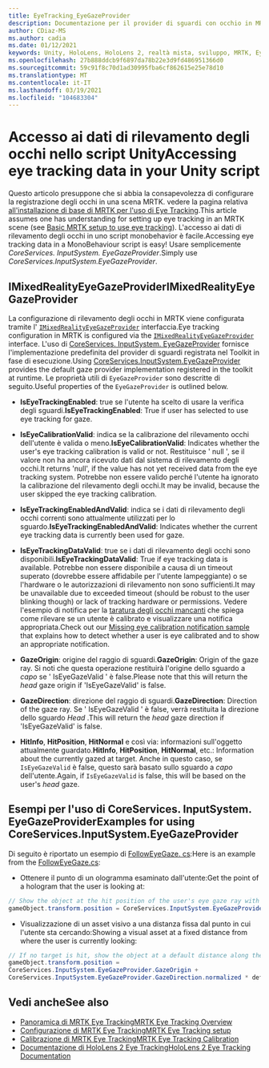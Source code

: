 ```yaml
---
title: EyeTracking_EyeGazeProvider
description: Documentazione per il provider di sguardi con occhio in MRTK
author: CDiaz-MS
ms.author: cadia
ms.date: 01/12/2021
keywords: Unity, HoloLens, HoloLens 2, realtà mista, sviluppo, MRTK, EyeTracking, EyeGaze,
ms.openlocfilehash: 27b888ddcb9f6897da78b22e3d9fd486951366d0
ms.sourcegitcommit: 59c91f8c70d1ad30995fba6cf862615e25e78d10
ms.translationtype: MT
ms.contentlocale: it-IT
ms.lasthandoff: 03/19/2021
ms.locfileid: "104683304"
---
```

# <a name="accessing-eye-tracking-data-in-your-unity-script"></a><span data-ttu-id="7234c-104">Accesso ai dati di rilevamento degli occhi nello script Unity</span><span class="sxs-lookup"><span data-stu-id="7234c-104">Accessing eye tracking data in your Unity script</span></span>

<span data-ttu-id="7234c-105">Questo articolo presuppone che si abbia la consapevolezza di configurare la registrazione degli occhi in una scena MRTK. vedere la pagina relativa [all'installazione di base di MRTK per l'uso di Eye Tracking](EyeTracking_BasicSetup.md).</span><span class="sxs-lookup"><span data-stu-id="7234c-105">This article assumes one has understanding for setting up eye tracking in an MRTK scene (see [Basic MRTK setup to use eye tracking](EyeTracking_BasicSetup.md)).</span></span>
<span data-ttu-id="7234c-106">L'accesso ai dati di rilevamento degli occhi in uno script monobehavior è facile.</span><span class="sxs-lookup"><span data-stu-id="7234c-106">Accessing eye tracking data in a MonoBehaviour script is easy!</span></span> <span data-ttu-id="7234c-107">Usare semplicemente *CoreServices. InputSystem. EyeGazeProvider*.</span><span class="sxs-lookup"><span data-stu-id="7234c-107">Simply use *CoreServices.InputSystem.EyeGazeProvider*.</span></span>

## <a name="imixedrealityeyegazeprovider"></a><span data-ttu-id="7234c-108">IMixedRealityEyeGazeProvider</span><span class="sxs-lookup"><span data-stu-id="7234c-108">IMixedRealityEyeGazeProvider</span></span>

<span data-ttu-id="7234c-109">La configurazione di rilevamento degli occhi in MRTK viene configurata tramite l' [`IMixedRealityEyeGazeProvider`](xref:Microsoft.MixedReality.Toolkit.Input.IMixedRealityEyeGazeProvider) interfaccia.</span><span class="sxs-lookup"><span data-stu-id="7234c-109">Eye tracking configuration in MRTK is configured via the [`IMixedRealityEyeGazeProvider`](xref:Microsoft.MixedReality.Toolkit.Input.IMixedRealityEyeGazeProvider) interface.</span></span> <span data-ttu-id="7234c-110">L'uso di [CoreServices. InputSystem. EyeGazeProvider](EyeTracking_EyeGazeProvider.md) fornisce l'implementazione predefinita del provider di sguardi registrata nel Toolkit in fase di esecuzione.</span><span class="sxs-lookup"><span data-stu-id="7234c-110">Using [CoreServices.InputSystem.EyeGazeProvider](EyeTracking_EyeGazeProvider.md) provides the default gaze provider implementation registered in the toolkit at runtime.</span></span>
<span data-ttu-id="7234c-111">Le proprietà utili di `EyeGazeProvider` sono descritte di seguito.</span><span class="sxs-lookup"><span data-stu-id="7234c-111">Useful properties of the `EyeGazeProvider` is outlined below.</span></span>

- <span data-ttu-id="7234c-112">**IsEyeTrackingEnabled**: true se l'utente ha scelto di usare la verifica degli sguardi.</span><span class="sxs-lookup"><span data-stu-id="7234c-112">**IsEyeTrackingEnabled**: True if user has selected to use eye tracking for gaze.</span></span>

- <span data-ttu-id="7234c-113">**IsEyeCalibrationValid**: indica se la calibrazione del rilevamento occhi dell'utente è valida o meno.</span><span class="sxs-lookup"><span data-stu-id="7234c-113">**IsEyeCalibrationValid**: Indicates whether the user's eye tracking calibration is valid or not.</span></span>
<span data-ttu-id="7234c-114">Restituisce ' null ', se il valore non ha ancora ricevuto dati dal sistema di rilevamento degli occhi.</span><span class="sxs-lookup"><span data-stu-id="7234c-114">It returns 'null', if the value has not yet received data from the eye tracking system.</span></span>
<span data-ttu-id="7234c-115">Potrebbe non essere valido perché l'utente ha ignorato la calibrazione del rilevamento degli occhi.</span><span class="sxs-lookup"><span data-stu-id="7234c-115">It may be invalid, because the user skipped the eye tracking calibration.</span></span>

- <span data-ttu-id="7234c-116">**IsEyeTrackingEnabledAndValid**: indica se i dati di rilevamento degli occhi correnti sono attualmente utilizzati per lo sguardo.</span><span class="sxs-lookup"><span data-stu-id="7234c-116">**IsEyeTrackingEnabledAndValid**: Indicates whether the current eye tracking data is currently been used for gaze.</span></span>

- <span data-ttu-id="7234c-117">**IsEyeTrackingDataValid**: true se i dati di rilevamento degli occhi sono disponibili.</span><span class="sxs-lookup"><span data-stu-id="7234c-117">**IsEyeTrackingDataValid**: True if eye tracking data is available.</span></span>
<span data-ttu-id="7234c-118">Potrebbe non essere disponibile a causa di un timeout superato (dovrebbe essere affidabile per l'utente lampeggiante) o se l'hardware o le autorizzazioni di rilevamento non sono sufficienti.</span><span class="sxs-lookup"><span data-stu-id="7234c-118">It may be unavailable due to exceeded timeout (should be robust to the user blinking though) or lack of tracking hardware or permissions.</span></span>
<span data-ttu-id="7234c-119">Vedere l'esempio di notifica per la [taratura degli occhi mancanti](EyeTracking_IsUserCalibrated.md) che spiega come rilevare se un utente è calibrato e visualizzare una notifica appropriata.</span><span class="sxs-lookup"><span data-stu-id="7234c-119">Check out our [Missing eye calibration notification sample](EyeTracking_IsUserCalibrated.md) that explains how to detect whether a user is eye calibrated and to show an appropriate notification.</span></span>

- <span data-ttu-id="7234c-120">**GazeOrigin**: origine del raggio di sguardi.</span><span class="sxs-lookup"><span data-stu-id="7234c-120">**GazeOrigin**: Origin of the gaze ray.</span></span>
<span data-ttu-id="7234c-121">Si noti che questa operazione restituirà l'origine dello sguardo a *capo* se ' IsEyeGazeValid ' è false.</span><span class="sxs-lookup"><span data-stu-id="7234c-121">Please note that this will return the *head* gaze origin if 'IsEyeGazeValid' is false.</span></span>

- <span data-ttu-id="7234c-122">**GazeDirection**: direzione del raggio di sguardi.</span><span class="sxs-lookup"><span data-stu-id="7234c-122">**GazeDirection**: Direction of the gaze ray.</span></span>
<span data-ttu-id="7234c-123">Se ' IsEyeGazeValid ' è false, verrà restituita la direzione dello sguardo *Head* .</span><span class="sxs-lookup"><span data-stu-id="7234c-123">This will return the *head* gaze direction if 'IsEyeGazeValid' is false.</span></span>

- <span data-ttu-id="7234c-124">**HitInfo**, **HitPosition**, **HitNormal** e così via: informazioni sull'oggetto attualmente guardato.</span><span class="sxs-lookup"><span data-stu-id="7234c-124">**HitInfo**, **HitPosition**, **HitNormal**, etc.: Information about the currently gazed at target.</span></span>
<span data-ttu-id="7234c-125">Anche in questo caso, se `IsEyeGazeValid` è false, questo sarà basato sullo sguardo a *capo* dell'utente.</span><span class="sxs-lookup"><span data-stu-id="7234c-125">Again, if `IsEyeGazeValid` is false, this will be based on the user's *head* gaze.</span></span>

## <a name="examples-for-using-coreservicesinputsystemeyegazeprovider"></a><span data-ttu-id="7234c-126">Esempi per l'uso di CoreServices. InputSystem. EyeGazeProvider</span><span class="sxs-lookup"><span data-stu-id="7234c-126">Examples for using CoreServices.InputSystem.EyeGazeProvider</span></span>

<span data-ttu-id="7234c-127">Di seguito è riportato un esempio di [FollowEyeGaze. cs](xref:Microsoft.MixedReality.Toolkit.Examples.Demos.EyeTracking.FollowEyeGaze):</span><span class="sxs-lookup"><span data-stu-id="7234c-127">Here is an example from the [FollowEyeGaze.cs](xref:Microsoft.MixedReality.Toolkit.Examples.Demos.EyeTracking.FollowEyeGaze):</span></span>

- <span data-ttu-id="7234c-128">Ottenere il punto di un ologramma esaminato dall'utente:</span><span class="sxs-lookup"><span data-stu-id="7234c-128">Get the point of a hologram that the user is looking at:</span></span>

```c#
// Show the object at the hit position of the user's eye gaze ray with the target.
gameObject.transform.position = CoreServices.InputSystem.EyeGazeProvider.HitPosition;
```

- <span data-ttu-id="7234c-129">Visualizzazione di un asset visivo a una distanza fissa dal punto in cui l'utente sta cercando:</span><span class="sxs-lookup"><span data-stu-id="7234c-129">Showing a visual asset at a fixed distance from where the user is currently looking:</span></span>

```c#
// If no target is hit, show the object at a default distance along the gaze ray.
gameObject.transform.position =
CoreServices.InputSystem.EyeGazeProvider.GazeOrigin +
CoreServices.InputSystem.EyeGazeProvider.GazeDirection.normalized * defaultDistanceInMeters;
```

## <a name="see-also"></a><span data-ttu-id="7234c-130">Vedi anche</span><span class="sxs-lookup"><span data-stu-id="7234c-130">See also</span></span>

- [<span data-ttu-id="7234c-131">Panoramica di MRTK Eye Tracking</span><span class="sxs-lookup"><span data-stu-id="7234c-131">MRTK Eye Tracking Overview</span></span>](EyeTracking_Main.md)
- [<span data-ttu-id="7234c-132">Configurazione di MRTK Eye Tracking</span><span class="sxs-lookup"><span data-stu-id="7234c-132">MRTK Eye Tracking setup</span></span>](EyeTracking_BasicSetup.md)
- [<span data-ttu-id="7234c-133">Calibrazione di MRTK Eye Tracking</span><span class="sxs-lookup"><span data-stu-id="7234c-133">MRTK Eye Tracking Calibration</span></span>](EyeTracking_IsUserCalibrated.md)
- [<span data-ttu-id="7234c-134">Documentazione di HoloLens 2 Eye Tracking</span><span class="sxs-lookup"><span data-stu-id="7234c-134">HoloLens 2 Eye Tracking Documentation</span></span>](https://docs.microsoft.com/windows/mixed-reality/eye-tracking)
